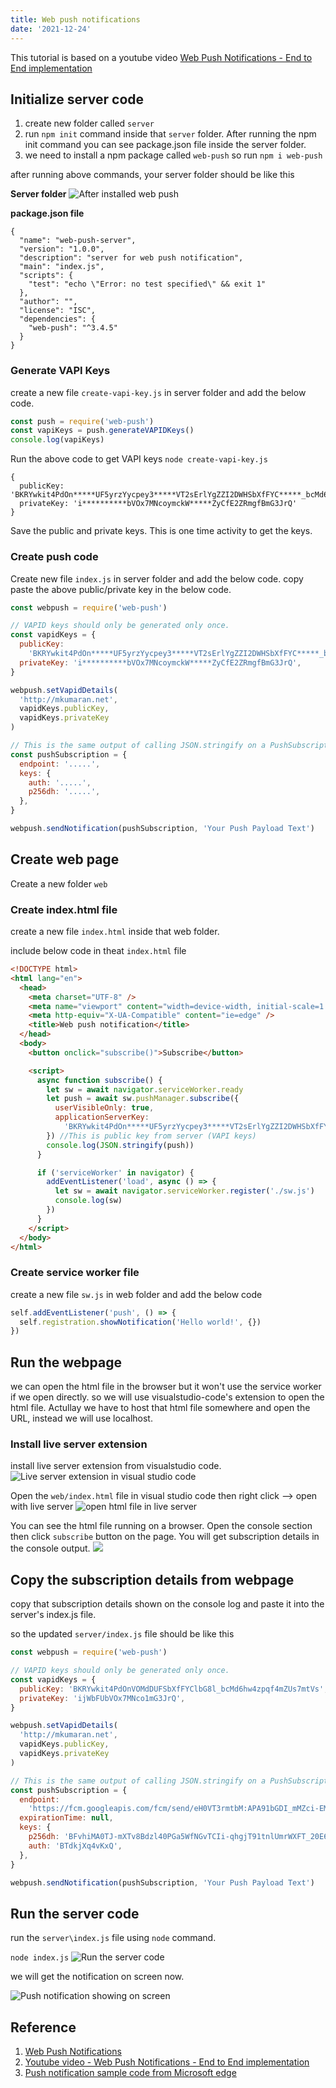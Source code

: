 ```yaml
---
title: Web push notifications
date: '2021-12-24'
---
```


This tutorial is based on a youtube video [Web Push Notifications - End to End implementation](https://www.youtube.com/watch?v=2zHqTjyfIY8)

## Initialize server code

1. create new folder called `server`
2. run `npm init` command inside that `server` folder. After running the npm init command you can see package.json file inside the server folder.
3. we need to install a npm package called `web-push` so run `npm i web-push`

after running above commands, your server folder should be like this

**Server folder**
![After installed web push](after%20npm%20intsall%20web-push.png)

**package.json file**

```
{
  "name": "web-push-server",
  "version": "1.0.0",
  "description": "server for web push notification",
  "main": "index.js",
  "scripts": {
    "test": "echo \"Error: no test specified\" && exit 1"
  },
  "author": "",
  "license": "ISC",
  "dependencies": {
    "web-push": "^3.4.5"
  }
}
```

### Generate VAPI Keys

create a new file `create-vapi-key.js` in server folder and add the below code.

```js
const push = require('web-push')
const vapiKeys = push.generateVAPIDKeys()
console.log(vapiKeys)
```

Run the above code to get VAPI keys
`node create-vapi-key.js`

```
{
  publicKey: 'BKRYwkit4PdOn*****UF5yrzYycpey3*****VT2sErlYgZZI2DWHSbXfFYC*****_bcMd6hw4*****mZUs7mtVs',
  privateKey: 'i**********bVOx7MNcoymckW*****ZyCfE2ZRmgfBmG3JrQ'
}
```

Save the public and private keys. This is one time activity to get the keys.

### Create push code

Create new file `index.js` in server folder and add the below code.
copy paste the above public/private key in the below code.

```js
const webpush = require('web-push')

// VAPID keys should only be generated only once.
const vapidKeys = {
  publicKey:
    'BKRYwkit4PdOn*****UF5yrzYycpey3*****VT2sErlYgZZI2DWHSbXfFYC*****_bcMd6hw4*****mZUs7mtVs',
  privateKey: 'i**********bVOx7MNcoymckW*****ZyCfE2ZRmgfBmG3JrQ',
}

webpush.setVapidDetails(
  'http://mkumaran.net',
  vapidKeys.publicKey,
  vapidKeys.privateKey
)

// This is the same output of calling JSON.stringify on a PushSubscription from HTML page
const pushSubscription = {
  endpoint: '.....',
  keys: {
    auth: '.....',
    p256dh: '.....',
  },
}

webpush.sendNotification(pushSubscription, 'Your Push Payload Text')
```

## Create web page

Create a new folder `web`

### Create index.html file

create a new file `index.html` inside that web folder.

include below code in theat `index.html` file

```html
<!DOCTYPE html>
<html lang="en">
  <head>
    <meta charset="UTF-8" />
    <meta name="viewport" content="width=device-width, initial-scale=1.0" />
    <meta http-equiv="X-UA-Compatible" content="ie=edge" />
    <title>Web push notification</title>
  </head>
  <body>
    <button onclick="subscribe()">Subscribe</button>

    <script>
      async function subscribe() {
        let sw = await navigator.serviceWorker.ready
        let push = await sw.pushManager.subscribe({
          userVisibleOnly: true,
          applicationServerKey:
            'BKRYwkit4PdOn*****UF5yrzYycpey3*****VT2sErlYgZZI2DWHSbXfFYC*****_bcMd6hw4*****mZUs7mtVs',
        }) //This is public key from server (VAPI keys)
        console.log(JSON.stringify(push))
      }

      if ('serviceWorker' in navigator) {
        addEventListener('load', async () => {
          let sw = await navigator.serviceWorker.register('./sw.js')
          console.log(sw)
        })
      }
    </script>
  </body>
</html>
```

### Create service worker file

create a new file `sw.js` in web folder and add the below code

```js
self.addEventListener('push', () => {
  self.registration.showNotification('Hello world!', {})
})
```

## Run the webpage

we can open the html file in the browser but it won't use the service worker if we open directly. so we will use visualstudio-code's extension to open the html file.
Actullay we have to host that html file somewhere and open the URL, instead we will use localhost.

### Install live server extension

install live server extension from visualstudio code.
![Live server extension in visual studio code](live-server-extension.png)

Open the `web/index.html` file in visual studio code then right click --> open with live server
![open html file in live server](open-html-file-in-live-server.png)

You can see the html file running on a browser. Open the console section then click `subscribe` button on the page.
You will get subscription details in the console output.
![](web-page-running.png)

## Copy the subscription details from webpage

copy that subscription details shown on the console log and paste it into the server's index.js file.

so the updated `server/index.js` file should be like this

```js
const webpush = require('web-push')

// VAPID keys should only be generated only once.
const vapidKeys = {
  publicKey: 'BKRYwkit4PdOnVOMdDUFSbXfFYClbG8l_bcMd6hw4zpqf4mZUs7mtVs',
  privateKey: 'ijWbFUbVOx7MNco1mG3JrQ',
}

webpush.setVapidDetails(
  'http://mkumaran.net',
  vapidKeys.publicKey,
  vapidKeys.privateKey
)

// This is the same output of calling JSON.stringify on a PushSubscription
const pushSubscription = {
  endpoint:
    'https://fcm.googleapis.com/fcm/send/eH0VT3rmtbM:APA91bGDI_mMZci-EMaD-kw6tLDZ13Cz3DrGiUYFIwSZZO0pU6C-s1oHFKx5IAAubp4de0',
  expirationTime: null,
  keys: {
    p256dh: 'BFvhiMA0TJ-mXTv8Bdzl40PGa5WfNGvTCIi-qhgjT91tnlUmrWXFT_20E63mbU',
    auth: 'BTdkjXq4vKxQ',
  },
}

webpush.sendNotification(pushSubscription, 'Your Push Payload Text')
```

## Run the server code

run the `server\index.js` file using `node` command.

`node index.js`
![Run the server code](run-server-code.png)

we will get the notification on screen now.

![Push notification showing on screen](push-notification-shown-on-screen.png)

## Reference

1. [Web Push Notifications](https://webpushdemo.azurewebsites.net/)
2. [Youtube video - Web Push Notifications - End to End implementation](https://www.youtube.com/watch?v=2zHqTjyfIY8)
3. [Push notification sample code from Microsoft edge](https://github.com/MicrosoftEdge/pushnotifications-demo)
